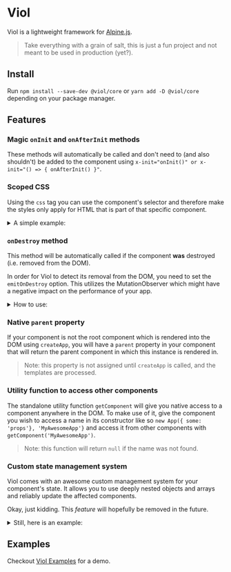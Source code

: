 # Viol

Viol is a lightweight framework for [Alpine.js](https://github.com/alpinejs/alpine).

> Take everything with a grain of salt, this is just a fun project and not meant to be used in production (yet?).

## Install

Run `npm install --save-dev @viol/core` or `yarn add -D @viol/core` depending on your package manager.

## Features

### Magic `onInit` and `onAfterInit` methods

These methods will automatically be called and don't need to (and also shouldn't) be added to the component using `x-init="onInit()" or x-init="() => { onAfterInit() }"`.

### Scoped CSS

Using the `css` tag you can use the component's selector and therefore make the styles only apply for HTML that is part of that specific component.

<details>

  <summary>A simple example:</summary>

  Using `${self}` here is just syntactic sugar for `${self.selector}`.
  The selector is just a simple property that holds the selector string.

  ```ts
  @Component<ColorExample>({
    template: `
      <p x-text="'Look at me, I am ' + props.color"><p>
    `,
    styles: ({ self, props }) => css`
      ${self} {
        color: ${props.color};
      }
    `,
  })
  class ColorExample extends ViolComponent<{}, { color: string }> { }

  @Component<App>({
    template: html`
      ${new ColorExample({ color: 'red' })}
      ${new ColorExample({ color: 'blue' })}
    `,
  })
  class App extends ViolComponent { }

  createApp(new App(), document.getElementById('root')!);
  ```

</details>

### `onDestroy` method

This method will be automatically called if the component __was__ destroyed (i.e. removed from the DOM).

In order for Viol to detect its removal from the DOM, you need to set the `emitOnDestroy` option.
This utilizes the MutationObserver which might have a negative impact on the performance of your app.

<details>

  <summary>How to use:</summary>

  ```ts
  @Component<SimpleComponent>({
    template: ({ props }) => `
      <p>Hello ${props.thing}!</p>
    `,
  })
  class SimpleComponent extends ViolComponent<{}, { thing: string }> {
    onDestroy() {
      console.log(`The ${this.props.thing} was destroyed!`);
    }
  }

  @Component<App>({
    template: html`
      <div>
        <template x-if="state.condition">
          ${new SimpleComponent({ thing: 'World' })}
        </template>
        <template x-if="!state.condition">
          ${new SimpleComponent({ thing: 'Universe' })}
        </template>
      </div>
    `,
    state: {
      condition: true,
    },
  })
  class App extends ViolComponent<{ condition: boolean }> {
    private id!: NodeJS.Timeout;

    onInit() {
      this.id = setInterval(() => this.state.condition = !this.state.condition, 3000);
    }

    onDestroy() {
      clearInterval(this.id);
    }
  }

  createApp(new App(), document.getElementById('root')!, {
    emitOnDestroy: true, // this must be set to true!
  });
  ```

</details>

### Native `parent` property

If your component is not the root component which is rendered into the DOM using `createApp`, you will have a `parent` property in your component that will return the parent component in which this instance is rendered in.

> Note: this property is not assigned until `createApp` is called, and the templates are processed.

### Utility function to access other components

The standalone utility function `getComponent` will give you native access to a component anywhere in the DOM.
To make use of it, give the component you wish to access a name in its constructor like so `new App({ some: 'props'}, 'MyAwesomeApp'}` and access it from other components with `getComponent('MyAwesomeApp')`.

> Note: this function will return `null` if the name was not found.

### Custom state management system

Viol comes with an awesome custom management system for your component's state. It allows you to use deeply nested objects and arrays and reliably update the affected components.

Okay, just kidding. This _feature_ will hopefully be removed in the future.

<details>

  <summary>Still, here is an example:</summary>

  ```ts
  @Component<Counter>({
    template: `
      <button x-text="state.time" @click="onClick()"></button>
    `,
    state: {
      intervalId: null,
      time: 20,
    },
  })
  export class Counter extends ViolComponent<{
    intervalId: null | NodeJS.Timeout;
    time: number;
  }> {
    onDestroy() {
      this.reset();
    }

    onClick(): void {
      if (this.state.intervalId !== null) {
        this.stop();
        return;
      } else if (this.state.time === 0) {
        this.reset();
      }
      this.start();
    }

    start(): void {
      --this.state.time;
      this.state.intervalId = setInterval(() => {
        --this.state.time;
        if (this.state.time === 0) {
          this.stop();
        }
      }, 1000);
    }

    stop(): void {
      if (this.state.intervalId !== null) {
        clearInterval(this.state.intervalId);
        this.state.intervalId = null;
      }
    }

    reset(): void {
      this.stop();
      this.state.time = 20;
    }
  }

  createApp(new Counter(), document.getElementById('root')!, {
    emitOnDestroy: true,
  });
  ```

</details>

## Examples

Checkout [Viol Examples](https://github.com/qysp/viol-examples) for a demo.

